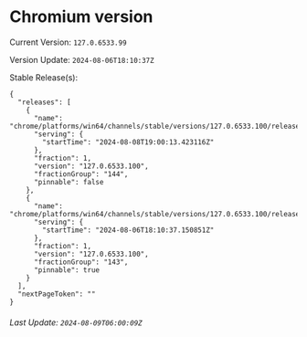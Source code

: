 # Chromium version

Current Version: `127.0.6533.99`

Version Update: `2024-08-06T18:10:37Z`

Stable Release(s):
```
{
  "releases": [
    {
      "name": "chrome/platforms/win64/channels/stable/versions/127.0.6533.100/releases/1723143613",
      "serving": {
        "startTime": "2024-08-08T19:00:13.423116Z"
      },
      "fraction": 1,
      "version": "127.0.6533.100",
      "fractionGroup": "144",
      "pinnable": false
    },
    {
      "name": "chrome/platforms/win64/channels/stable/versions/127.0.6533.100/releases/1722967837",
      "serving": {
        "startTime": "2024-08-06T18:10:37.150851Z"
      },
      "fraction": 1,
      "version": "127.0.6533.100",
      "fractionGroup": "143",
      "pinnable": true
    }
  ],
  "nextPageToken": ""
}
```

###### Last Update: `2024-08-09T06:00:09Z`
        
